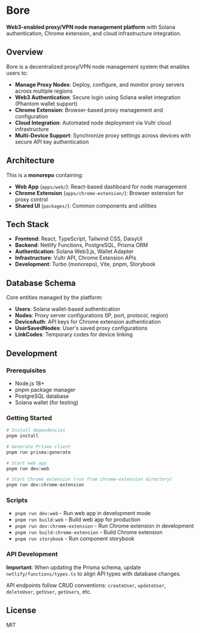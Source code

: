 # Bore

**Web3-enabled proxy/VPN node management platform** with Solana authentication, Chrome extension, and cloud infrastructure integration.

## Overview

Bore is a decentralized proxy/VPN node management system that enables users to:

- **Manage Proxy Nodes**: Deploy, configure, and monitor proxy servers across multiple regions
- **Web3 Authentication**: Secure login using Solana wallet integration (Phantom wallet support)
- **Chrome Extension**: Browser-based proxy management and configuration
- **Cloud Integration**: Automated node deployment via Vultr cloud infrastructure
- **Multi-Device Support**: Synchronize proxy settings across devices with secure API key authentication

## Architecture

This is a **monorepo** containing:

- **Web App** (`apps/web/`): React-based dashboard for node management
- **Chrome Extension** (`apps/chrome-extension/`): Browser extension for proxy control
- **Shared UI** (`packages/`): Common components and utilities

## Tech Stack

- **Frontend**: React, TypeScript, Tailwind CSS, DaisyUI
- **Backend**: Netlify Functions, PostgreSQL, Prisma ORM
- **Authentication**: Solana Web3.js, Wallet Adapter
- **Infrastructure**: Vultr API, Chrome Extension APIs
- **Development**: Turbo (monorepo), Vite, pnpm, Storybook

## Database Schema

Core entities managed by the platform:

- **Users**: Solana wallet-based authentication
- **Nodes**: Proxy server configurations (IP, port, protocol, region)
- **DeviceAuth**: API keys for Chrome extension authentication
- **UserSavedNodes**: User's saved proxy configurations
- **LinkCodes**: Temporary codes for device linking

## Development

### Prerequisites

- Node.js 18+
- pnpm package manager
- PostgreSQL database
- Solana wallet (for testing)

### Getting Started

```bash
# Install dependencies
pnpm install

# Generate Prisma client
pnpm run prisma:generate

# Start web app
pnpm run dev:web

# Start Chrome extension (run from chrome-extension directory)
pnpm run dev:chrome-extension
```

### Scripts

- `pnpm run dev:web` - Run web app in development mode
- `pnpm run build:web` - Build web app for production
- `pnpm run dev:chrome-extension` - Run Chrome extension in development
- `pnpm run build:chrome-extension` - Build Chrome extension
- `pnpm run storybook` - Run component storybook

### API Development

**Important**: When updating the Prisma schema, update `netlify/functions/types.ts` to align API types with database changes.

API endpoints follow CRUD conventions: `createUser`, `updateUser`, `deleteUser`, `getUser`, `getUsers`, etc.

## License

MIT
